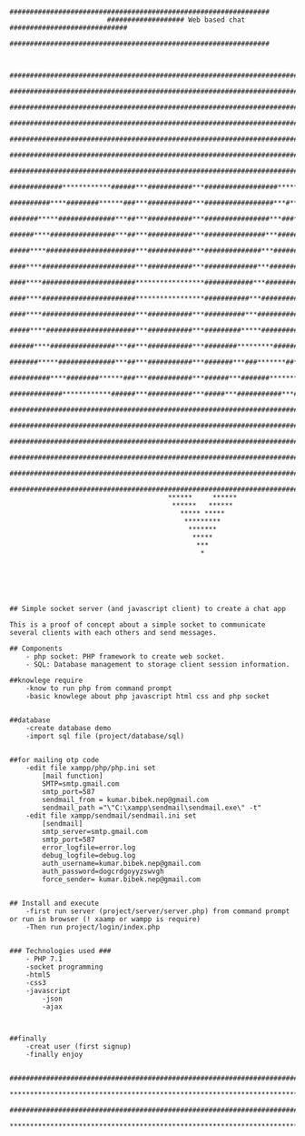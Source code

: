 							
							################################################################
							################### Web based chat #############################
							################################################################

	
		############################################################################################################
		############################################################################################################
		############################################################################################################
		############################################################################################################
		############################################################################################################
		############################################################################################################
		############################################################################################################
		#############************######***###########***##################*****#######****************************##
		##########****########******###***###########***#################***#***######****************************##
		#######*****##############***##***###########***################***###***#################****##############
		######****################***##***###########***###############***#####***################****##############
		#####****######################***###########***##############***#######***###############****##############
		####****#######################***###########***#############***#########***##############****##############
		####****#######################*****************############***###########***#############****##############
		####****#######################*****************###########***#############***############****##############
		####****#######################***###########***##########***###############***###########****##############
		#####****######################***###########***#########*****#############*****##########****##############
		######****################***##***###########***########*********#######*********#########****##############
		#######*****##############***##***###########***#######***###*******##*******###**########****##############
		##########****########******###***###########***######***#######*********#######***#######****##############
		#############************######***###########***#####***###########***###########***######****##############
		############################################################################################################
		############################################################################################################
		############################################################################################################
		############################################################################################################
		############################################################################################################
		############################################################################################################
										   ******     ******
										    ******   ******
										      ***** *****
										       *********
										        *******
										         *****
										          ***
										           *






	## Simple socket server (and javascript client) to create a chat app

	This is a proof of concept about a simple socket to communicate several clients with each others and send messages.

	## Components
		- php socket: PHP framework to create web socket.
		- SQL: Database management to storage client session information.

	##knowlege require
		-know to run php from command prompt
		-basic knowlege about php javascript html css and php socket


	##database
		-create database demo
		-import sql file (project/database/sql)
		

	##for mailing otp code
		-edit file xampp/php/php.ini set
			[mail function]
			SMTP=smtp.gmail.com
			smtp_port=587
			sendmail_from = kumar.bibek.nep@gmail.com
			sendmail_path ="\"C:\xampp\sendmail\sendmail.exe\" -t"
		-edit file xampp/sendmail/sendmail.ini set
			[sendmail]
			smtp_server=smtp.gmail.com
			smtp_port=587
			error_logfile=error.log
			debug_logfile=debug.log
			auth_username=kumar.bibek.nep@gmail.com
			auth_password=dogcrdgoyyzswvgh
			force_sender= kumar.bibek.nep@gmail.com


	## Install and execute
		-first run server (project/server/server.php) from command prompt or run in browser (! xaamp or wampp is require)
		-Then run project/login/index.php


	### Technologies used ###
		- PHP 7.1
		-socket programming
		-html5
		-css3
		-javascript
			-json
			-ajax



	##finally
		-creat user (first signup)
		-finally enjoy

		################################################################################################################
		****************************************************************************************************************
		################################################################################################################
		****************************************************************************************************************
    
    
    
